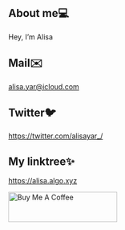  

## About me:computer: 
Hey, I’m Alisa 


## Mail:envelope:  
alisa.yar@icloud.com  

## Twitter:bird: 
https://twitter.com/alisayar_/  
 
## My linktree:sparkles:
https://alisa.algo.xyz  

<a href="https://www.buymeacoffee.com/alisa.algo" target="_blank"><img src="https://cdn.buymeacoffee.com/buttons/v2/default-yellow.png" alt="Buy Me A Coffee" style="height: 60px !important;width: 217px !important;" ></a>

<!---
alisa-yar/alisa-yar is a ✨ special ✨ repository because its `README.md` (this file) appears on your GitHub 
You can click the Preview link to take a look at your changes.
--->
